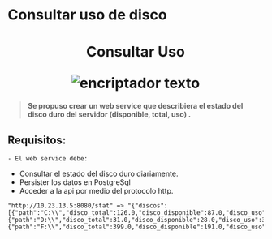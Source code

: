 # Consultar uso de disco 


<h1 align="center">
  <p align="center">Consultar Uso</p>
  <img src="https://raw.githubusercontent.com/andreshoracio/Conversor-de-Moneda---Challenge-One-Java/main/src/resources/img/conversor%20moneda.gif" alt="encriptador texto">
</h1>

> **Se propuso crear un web service que describiera el estado del disco duro del servidor (disponible, total, uso) .**


>
## Requisitos:
	- El web service debe:
- Consultar el estado del disco duro diariamente.
- Persister los datos en PostgreSql
- Acceder a la api por medio del protocolo http.


```Por ejemplo:
"http://10.23.13.5:8080/stat" => "{"discos":[{"path":"C:\\","disco_total":126.0,"disco_disponible":87.0,"disco_uso":38.0},{"path":"D:\\","disco_total":31.0,"disco_disponible":28.0,"disco_uso":3.0},{"path":"F:\\","disco_total":399.0,"disco_disponible":191.0,"disco_uso":208.0}],"memoria_total":3.08,"memoria_uso":3.08,"memoria_disponible":1.12}"
```

